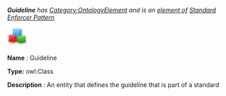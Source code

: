 ___Guideline__ 
 has
 [Category:OntologyElement](../../Category/OntologyElement "Category:OntologyElement") 
 and is an
 [element of](../../Property/ElementOf "Property:ElementOf") 
[Standard Enforcer Pattern](../../Submissions/Standard_Enforcer_Pattern "Submissions:Standard Enforcer Pattern")_




  





[![Class](../public/images/thumb/2/27/Class.gif/45px-Class.gif)](../../Image/Class.gif "Class")


__Name__ 
 : Guideline
 



__Type:__ 
 owl:Class
 



__Description__ 
 : An entity that defines the guideline that is part of a standard